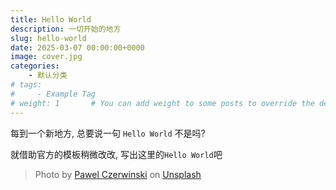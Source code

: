 ```yaml
---
title: Hello World
description: 一切开始的地方
slug: hello-world
date: 2025-03-07 00:00:00+0000
image: cover.jpg
categories:
    - 默认分类
# tags:
#     - Example Tag
# weight: 1       # You can add weight to some posts to override the default sorting (date descending)
---
```


每到一个新地方, 总要说一句 `Hello World` 不是吗?

就借助官方的模板稍微改改, 写出这里的`Hello World`吧

> Photo by [Pawel Czerwinski](https://unsplash.com/@pawel_czerwinski) on [Unsplash](https://unsplash.com/)